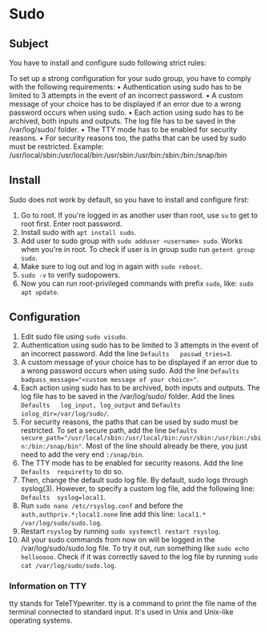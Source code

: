 # Sudo

## Subject
You have to install and configure sudo following strict rules:

To set up a strong configuration for your sudo group, you have to comply with the
following requirements:
• Authentication using sudo has to be limited to 3 attempts in the event of an incorrect password.
• A custom message of your choice has to be displayed if an error due to a wrong
password occurs when using sudo.
• Each action using sudo has to be archived, both inputs and outputs. The log file
has to be saved in the /var/log/sudo/ folder.
• The TTY mode has to be enabled for security reasons.
• For security reasons too, the paths that can be used by sudo must be restricted.
Example:
/usr/local/sbin:/usr/local/bin:/usr/sbin:/usr/bin:/sbin:/bin:/snap/bin

## Install
Sudo does not work by default, so you have to install and configure first:
1. Go to root. If you're logged in as another user than root, use `su` to get to root first. Enter root password.
2. Install sudo with `apt install sudo`.
3. Add user to sudo group with `sudo adduser <username> sudo`. Works when you're in root.
To check if user is in group sudo run `getent group sudo`.
4. Make sure to log out and log in again with `sudo reboot`.
4. `sudo -v` to verify sudopowers.
5. Now you can run root-privileged commands with prefix `sudo`, like: `sudo apt update`.

## Configuration
1. Edit sudo file using `sudo visudo`.
2. Authentication using sudo has to be limited to 3 attempts in the event of an incorrect password. Add the line `Defaults   passwd_tries=3`.
3. A custom message of your choice has to be displayed if an error due to a wrong
password occurs when using sudo. Add the line `Defaults  badpass_message="<custom message of your choice>"`.
4. Each action using sudo has to be archived, both inputs and outputs. The log file
has to be saved in the /var/log/sudo/ folder. Add the lines `Defaults   log_input, log_output` and `Defaults   iolog_dir=/var/log/sudo/`.
5. For security reasons, the paths that can be used by sudo must be restricted. To set a secure path, add the line ` Defaults secure_path="/usr/local/sbin:/usr/local/bin:/usr/sbin:/usr/bin:/sbin:/bin:/snap/bin" `. Most of the line should already be there, you just need to add the very end `:/snap/bin`.
6. The TTY mode has to be enabled for security reasons. Add the line `Defaults  requiretty` to do so.
7. Then, change the default sudo log file. By default, sudo logs through syslog(3). However, to specify a custom log file, add the following line: `Defaults  syslog=local1`.
8. Run `sudo nano /etc/rsyslog.conf` and before the `auth,authpriv.*;local1.none` line add this line: `local1.*  /var/log/sudo/sudo.log`.
9. Restart `rsyslog` by running `sudo systemctl restart rsyslog`.
10. All your sudo commands from now on will be logged in the /var/log/sudo/sudo.log file. To try it out, run something like `sudo echo hellooooo`. Check if it was correctly saved to the log file by running `sudo cat /var/log/sudo/sudo.log`.


### Information on TTY
tty stands for TeleTYpewriter. tty is a command to print the file name of the terminal connected to standard input. It's used in Unix and Unix-like operating systems.